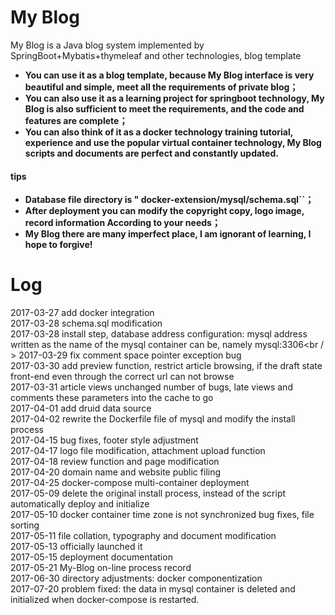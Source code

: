 # My Blog

My Blog is a Java blog system implemented by SpringBoot+Mybatis+thymeleaf and other technologies, blog template 
- **You can use it as a blog template, because My Blog interface is very beautiful and simple, meet all the requirements of private blog；**
- **You can also use it as a learning project for springboot technology, My Blog is also sufficient to meet the requirements, and the code and features are complete；**
- **You can also think of it as a docker technology training tutorial, experience and use the popular virtual container technology, My Blog scripts and documents are perfect and constantly updated.**

#### tips

- **Database file directory is " docker-extension/mysql/schema.sql``；**
- **After deployment you can modify the copyright copy, logo image, record information According to your needs；**
- **My Blog there are many imperfect place, I am ignorant of learning, I hope to forgive!**

# Log

2017-03-27 add docker integration<br/>
2017-03-28 schema.sql modification<br/>
2017-03-28 install step, database address configuration: mysql address written as the name of the mysql container can be, namely mysql:3306<br / >
2017-03-29 fix comment space pointer exception bug<br/>
2017-03-30 add preview function, restrict article browsing, if the draft state front-end even through the correct url can not browse<br/>
2017-03-31 article views unchanged number of bugs, late views and comments these parameters into the cache to go<br/>
2017-04-01 add druid data source<br/>
2017-04-02 rewrite the Dockerfile file of mysql and modify the install process<br/>
2017-04-15 bug fixes, footer style adjustment<br/>
2017-04-17 logo file modification, attachment upload function<br/>
2017-04-18 review function and page modification<br/>
2017-04-20 domain name and website public filing<br/>
2017-04-25 docker-compose multi-container deployment<br/>
2017-05-09 delete the original install process, instead of the script automatically deploy and initialize<br/>
2017-05-10 docker container time zone is not synchronized bug fixes, file sorting<br/>
2017-05-11 file collation, typography and document modification<br/>
2017-05-13 officially launched it<br/>
2017-05-15 deployment documentation<br/>
2017-05-21 My-Blog on-line process record<br/>
2017-06-30 directory adjustments: docker componentization<br/>
2017-07-20 problem fixed: the data in mysql container is deleted and initialized when docker-compose is restarted.<br/>